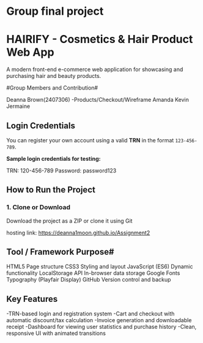 # Group final project

# HAIRIFY - Cosmetics & Hair Product Web App

A modern front-end e-commerce web application for showcasing and purchasing hair and beauty products.

#Group Members and Contribution#

Deanna Brown(2407306) -Products/Checkout/Wireframe
Amanda
Kevin
Jermaine

## Login Credentials

You can register your own account using a valid **TRN** in the format `123-456-789`.

**Sample login credentials for testing:**

TRN: 120-456-789
Password: password123

##  How to Run the Project

### 1. Clone or Download
Download the project as a ZIP or clone it using Git

hosting link:
https://deanna1moon.github.io/Assignment2


## Tool / Framework	Purpose#

HTML5	Page structure
CSS3	Styling and layout
JavaScript (ES6)	Dynamic functionality
LocalStorage API	In-browser data storage
Google Fonts	Typography (Playfair Display)
GitHub	Version control and backup

## Key Features
-TRN-based login and registration system
-Cart and checkout with automatic discount/tax calculation
-Invoice generation and downloadable receipt
-Dashboard for viewing user statistics and purchase history
-Clean, responsive UI with animated transitions









